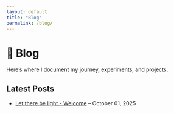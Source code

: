 ```yaml
---
layout: default
title: "Blog"
permalink: /blog/
---
```


# 📝 Blog

Here’s where I document my journey, experiments, and projects.

## Latest Posts

- [Let there be light - Welcome](/_posts/2025-10-01-let-there-be-light.html/) – October 01, 2025
